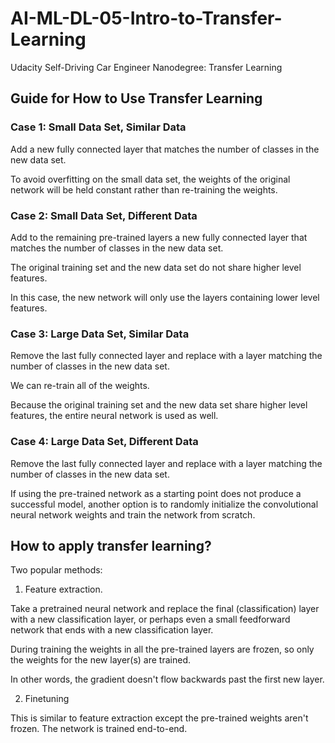 # AI-ML-DL-05-Intro-to-Transfer-Learning
Udacity Self-Driving Car Engineer Nanodegree: Transfer Learning

## Guide for How to Use Transfer Learning

### Case 1: Small Data Set, Similar Data

Add a new fully connected layer that matches the number of classes in the new data set.

To avoid overfitting on the small data set, the weights of the original network will be held constant rather than re-training the weights. 

### Case 2: Small Data Set, Different Data

Add to the remaining pre-trained layers a new fully connected layer that matches the number of classes in the new data set.

The original training set and the new data set do not share higher level features. 

In this case, the new network will only use the layers containing lower level features.

### Case 3: Large Data Set, Similar Data

Remove the last fully connected layer and replace with a layer matching the number of classes in the new data set.

We can re-train all of the weights.

Because the original training set and the new data set share higher level features, the entire neural network is used as well.

### Case 4: Large Data Set, Different Data

Remove the last fully connected layer and replace with a layer matching the number of classes in the new data set.

If using the pre-trained network as a starting point does not produce a successful model, another option is to randomly initialize the convolutional neural network weights and train the network from scratch.

## How to apply transfer learning?

Two popular methods:

1. Feature extraction. 

Take a pretrained neural network and replace the final (classification) layer with a new classification layer, or perhaps even a small feedforward network that ends with a new classification layer. 

During training the weights in all the pre-trained layers are frozen, so only the weights for the new layer(s) are trained. 

In other words, the gradient doesn't flow backwards past the first new layer.

2. Finetuning

This is similar to feature extraction except the pre-trained weights aren't frozen. The network is trained end-to-end.
